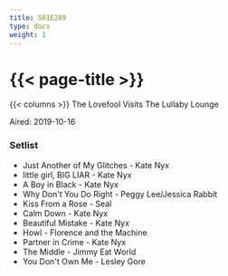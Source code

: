 ```yaml
---
title: S01E289
type: docs
weight: 1
---
```


# {{< page-title >}}

{{< columns >}}
The Lovefool Visits The Lullaby Lounge

Aired: 2019-10-16

### Setlist
* Just Another of My Glitches - Kate Nyx
* little girl, BIG LIAR - Kate Nyx
* A Boy in Black - Kate Nyx
* Why Don't You Do Right - Peggy Lee/Jessica Rabbit
* Kiss From a Rose - Seal
* Calm Down - Kate Nyx
* Beautiful Mistake - Kate Nyx
* Howl - Florence and the Machine
* Partner in Crime - Kate Nyx
* The Middle - Jimmy Eat World
* You Don't Own Me - Lesley Gore
